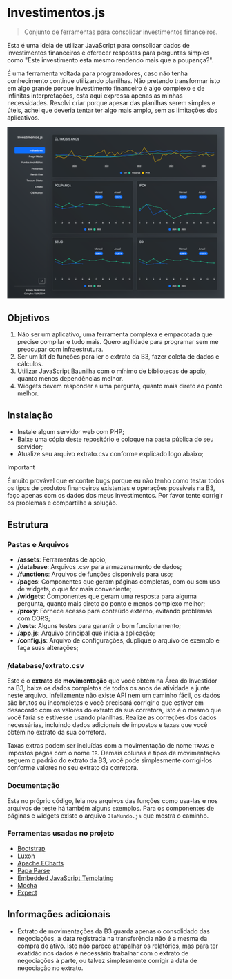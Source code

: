 # Investimentos.js

> Conjunto de ferramentas para consolidar investimentos financeiros.

Esta é uma ideia de utilizar JavaScript para consolidar dados de investimentos financeiros e oferecer respostas para perguntas simples como "Este investimento esta mesmo rendendo mais que a poupança?".

É uma ferramenta voltada para programadores, caso não tenha conhecimento continue utilizando planilhas. Não pretendo transformar isto em algo grande porque investimento financeiro é algo complexo e de infinitas interpretações, esta aqui expressa apenas as minhas necessidades. Resolvi criar porque apesar das planilhas serem simples e úteis, achei que deveria tentar ter algo mais amplo, sem as limitações dos aplicativos.

![Investimentos.js](https://github.com/edirpedro/investimentos.js/blob/main/assets/screenshot.png)

## Objetivos

1. Não ser um aplicativo, uma ferramenta complexa e empacotada que precise compilar e tudo mais. Quero agilidade para programar sem me preocupar com infraestrutura.
2. Ser um kit de funções para ler o extrato da B3, fazer coleta de dados e cálculos.
3. Utilizar JavaScript Baunilha com o mínimo de bibliotecas de apoio, quanto menos dependências melhor.
4. Widgets devem responder a uma pergunta, quanto mais direto ao ponto melhor.

## Instalação

- Instale algum servidor web com PHP;
- Baixe uma cópia deste repositório e coloque na pasta pública do seu servidor;
- Atualize seu arquivo extrato.csv conforme explicado logo abaixo;

> [!IMPORTANT]
> É muito provável que encontre bugs porque eu não tenho como testar todos os tipos de produtos financeiros existentes e operações possíveis na B3, faço apenas com os dados dos meus investimentos. Por favor tente corrigir os problemas e compartilhe a solução.

## Estrutura

### Pastas e Arquivos

- **/assets**: Ferramentas de apoio;
- **/database**: Arquivos .csv para armazenamento de dados;
- **/functions**: Arquivos de funções disponíveis para uso;
- **/pages**: Componentes que geram páginas completas, com ou sem uso de widgets, o que for mais conveniente;
- **/widgets**: Componentes que geram uma resposta para alguma pergunta, quanto mais direto ao ponto e menos complexo melhor;
- **/proxy**: Fornece acesso para conteúdo externo, evitando problemas com CORS;
- **/tests**: Alguns testes para garantir o bom funcionamento;
- **/app.js**: Arquivo principal que inicia a aplicação;
- **/config.js**: Arquivo de configurações, duplique o arquivo de exemplo e faça suas alterações;

### /database/extrato.csv

Este é o **extrato de movimentação** que você obtém na Área do Investidor na B3, baixe os dados completos de todos os anos de atividade e junte neste arquivo. Infelizmente não existe API nem um caminho fácil, os dados são brutos ou incompletos e você precisará corrigir o que estiver em desacordo com os valores do extrato da sua corretora, isto é o mesmo que você faria se estivesse usando planilhas. Realize as correções dos dados necessárias, incluindo dados adicionais de impostos e taxas que você obtém no extrato da sua corretora.

Taxas extras podem ser incluídas com a movimentação de nome `TAXAS` e impostos pagos com o nome `IR`. Demais colunas e tipos de movimentação seguem o padrão do extrato da B3, você pode simplesmente corrigi-los conforme valores no seu extrato da corretora.

### Documentação

Esta no próprio código, leia nos arquivos das funções como usa-las e nos arquivos de teste há também alguns exemplos. Para os componentes de páginas e widgets existe o arquivo `OlaMundo.js` que mostra o caminho.

### Ferramentas usadas no projeto

- [Bootstrap](https://getbootstrap.com/)
- [Luxon](https://moment.github.io/luxon/)
- [Apache ECharts](https://echarts.apache.org/)
- [Papa Parse](https://www.papaparse.com/)
- [Embedded JavaScript Templating](https://ejs.co/)
- [Mocha](https://mochajs.org/)
- [Expect](https://github.com/Automattic/expect.js)

## Informações adicionais

- Extrato de movimentações da B3 guarda apenas o consolidado das negociações, a data registrada na transferência não é a mesma da compra do ativo. Isto não parece atrapalhar os relatórios, mas para ter exatidão nos dados é necessário trabalhar com o extrato de negociações à parte, ou talvez simplesmente corrigir a data de negociação no extrato.
